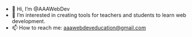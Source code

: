 - 👋 Hi, I’m @AAAWebDev
- 👀 I’m interested in creating tools for teachers and students to learn web development.
- 📫 How to reach me: aaawebdeveducation@gmail.com

<!---
AAAWebDev/AAAWebDev is a ✨ special ✨ repository because its `README.md` (this file) appears on your GitHub profile.
You can click the Preview link to take a look at your changes.
--->
